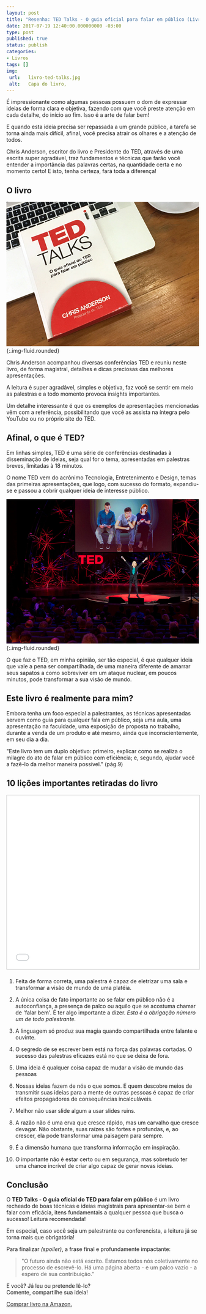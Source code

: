 ```yaml
---
layout: post
title: "Resenha: TED Talks - O guia oficial para falar em público (Livro)"
date: 2017-07-19 12:40:00.000000000 -03:00
type: post
published: true
status: publish
categories:
- Livros
tags: []
img:
 url:	livro-ted-talks.jpg
 alt:	Capa do livro, 
---
```


É impressionante como algumas pessoas possuem o dom de expressar ideias de forma clara e objetiva, fazendo com que você preste atenção em cada detalhe, do início ao fim. Isso é a arte de falar bem!

E quando esta ideia precisa ser repassada a um grande público, a tarefa se torna ainda mais difícil, afinal, você precisa atrair os olhares e a atenção de todos.

Chris Anderson, escritor do livro e Presidente do TED, através de uma escrita super agradável, traz fundamentos e técnicas que farão você entender a importância das palavras certas, na quantidade certa e no momento certo! E isto, tenha certeza, fará toda a diferença!

## O livro

![Livro TED Talks sobre uma mesa com um MacBook e uma xícara de café](/assets/imgs/livro-ted-talks-macbook.jpg){:.img-fluid.rounded}

Chris Anderson acompanhou diversas conferências TED e reuniu neste livro, de forma magistral, detalhes e dicas preciosas das melhores apresentações.

A leitura é super agradável, simples e objetiva, faz você se sentir em meio as palestras e a todo momento provoca insights importantes.

Um detalhe interessante é que os exemplos de apresentações mencionadas vêm com a referência, possibilitando que você as assista na íntegra pelo YouTube ou no próprio site do TED.

## Afinal, o que é TED?


Em linhas simples, TED é uma série de conferências destinadas à disseminação de ideias, seja qual for o tema, apresentadas em palestras breves, limitadas à 18 minutos.

O nome TED vem do acrônimo Tecnologia, Entretenimento e Design, temas das primeiras apresentações, que logo, com sucesso do formato, expandiu-se e passou a cobrir qualquer ideia de interesse público.

![Livro TED Talks sobre uma mesa com um MacBook e uma xícara de café](/assets/imgs/ted-palestra.jpg){:.img-fluid.rounded}

O que faz o TED, em minha opinião, ser tão especial, é que qualquer ideia que vale a pena ser compartilhada, de uma maneira diferente de amarrar seus sapatos a como sobreviver em um ataque nuclear, em poucos minutos, pode transformar a sua visão de mundo.

## Este livro é realmente para mim?

Embora tenha um foco especial a palestrantes, as técnicas apresentadas servem como guia para qualquer fala em público, seja uma aula, uma apresentação na faculdade, uma exposição de proposta no trabalho, durante a venda de um produto e até mesmo, ainda que inconscientemente, em seu dia a dia.

"Este livro tem um duplo objetivo: primeiro, explicar como se realiza o milagre do ato de falar em público com eficiência; e, segundo, ajudar você a fazê-lo da melhor maneira possível." (pág.9)

## 10 lições importantes retiradas do livro

<iframe src="//www.slideshare.net/slideshow/embed_code/key/L76Q1SAx5grdIg" width="100%" height="455px" frameborder="0" marginwidth="0" marginheight="0" scrolling="no" style="border:1px solid #CCC; border-width:1px; margin-bottom:5px; max-width: 100%;" allowfullscreen></iframe>

1. Feita de forma correta, uma palestra é capaz de eletrizar uma sala e transformar a visão de mundo de uma platéia.

2. A única coisa de fato importante ao se falar em público não é a autoconfiança, a presença de palco ou aquilo que se acostuma chamar de 'falar bem'. É ter algo importante a dizer. *Esta é a obrigação número um de todo palestrante.*

3. A linguagem só produz sua magia quando compartilhada entre falante e ouvinte.

4. O segredo de se escrever bem está na força das palavras cortadas. O sucesso das palestras eficazes está no que se deixa de fora.

5. Uma ideia é qualquer coisa capaz de mudar a visão de mundo das pessoas

6. Nossas ideias fazem de nós o que somos. E quem descobre meios de transmitir suas ideias para a mente de outras pessoas é capaz de criar efeitos propagadores de consequências incalculáveis.

7. Melhor não usar slide algum a usar slides ruins.

8. A razão não é uma erva que cresce rápido, mas um carvalho que cresce devagar. Não obstante, suas raízes são fortes e profundas, e, ao crescer, ela pode transformar uma paisagem para sempre.

9. É a dimensão humana que transforma informação em inspiração.

10. O importante não é estar certo ou em segurança, mas sobretudo ter uma chance incrível de criar algo capaz de gerar novas ideias.	

## Conclusão

O **TED Talks - O guia oficial do TED para falar em público** é um livro recheado de boas técnicas e ideias magistrais para apresentar-se bem e falar com eficácia, itens fundamentais a qualquer pessoa que busca o sucesso! Leitura recomendada!

Em especial, caso você seja um palestrante ou conferencista, a leitura já se torna mais que obrigatória!

Para finalizar *(spoiler)*, a frase final e profundamente impactante:

> "O futuro ainda não está escrito. Estamos todos nós coletivamente no processo de escrevê-lo. Há uma página aberta - e um palco vazio - a espero de sua contribuição."

E você? Já leu ou pretende lê-lo?<br>Comente, compartilhe sua ideia!

<a target="_blank" href="https://www.amazon.com.br/gp/product/858057935X/ref=as_li_tl?ie=UTF8&camp=1789&creative=9325&creativeASIN=858057935X&linkCode=as2&tag=thiagonasc-20&linkId=ceb560085dcb14f0a2be8c8e08b35524">Comprar livro na Amazon.</a>